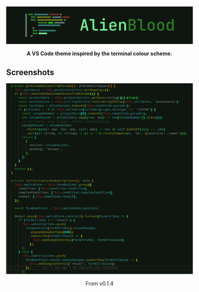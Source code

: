 ![](images/banner.png)

<p align="center"><b>A VS Code theme inspired by the terminal colour scheme.</b></p>

## Screenshots

![](images/screenshots/typescript-closeup.png)

<p align = "center">
From v0.1.4
</p>
